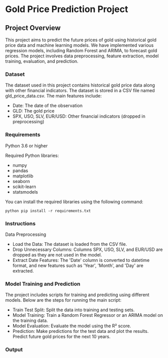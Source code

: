 # Gold Price Prediction Project

## Project Overview

This project aims to predict the future prices of gold using historical gold price data and machine learning models. We have implemented various regression models, including Random Forest and ARIMA, to forecast gold prices. The project involves data preprocessing, feature extraction, model training, evaluation, and prediction.

### Dataset

The dataset used in this project contains historical gold price data along with other financial indicators. The dataset is stored in a CSV file named gld_price_data.csv. The main features include:

- Date: The date of the observation
- GLD: The gold price
- SPX, USO, SLV, EUR/USD: Other financial indicators (dropped in preprocessing)

### Requirements

Python 3.6 or higher

Required Python libraries:
- numpy
- pandas
- matplotlib
- seaborn
- scikit-learn
- statsmodels

You can install the required libraries using the following command:


```python pip install -r requirements.txt ```
### Instructions

Data Preprocessing
- Load the Data: The dataset is loaded from the CSV file.
- Drop Unnecessary Columns: Columns SPX, USO, SLV, and EUR/USD are dropped as they are not used in the model.
- Extract Date Features: The 'Date' column is converted to datetime format, and new features such as 'Year', 'Month', and 'Day' are extracted.
### Model Training and Prediction
The project includes scripts for training and predicting using different models. Below are the steps for running the main script:

- Train Test Split: Split the data into training and testing sets.
- Model Training: Train a Random Forest Regressor or an ARIMA model on the training data.
- Model Evaluation: Evaluate the model using the R² score.
- Prediction: Make predictions for the test data and plot the results. Predict future gold prices for the next 10 years.

### Output
